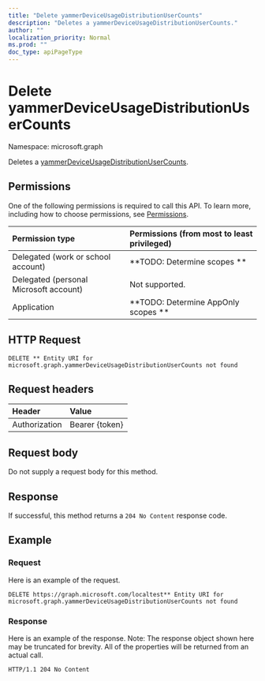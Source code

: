 ```yaml
---
title: "Delete yammerDeviceUsageDistributionUserCounts"
description: "Deletes a yammerDeviceUsageDistributionUserCounts."
author: ""
localization_priority: Normal
ms.prod: ""
doc_type: apiPageType
---
```


# Delete yammerDeviceUsageDistributionUserCounts

Namespace: microsoft.graph

Deletes a [yammerDeviceUsageDistributionUserCounts](../resources/yammerdeviceusagedistributionusercounts.md).

## Permissions
One of the following permissions is required to call this API. To learn more, including how to choose permissions, see [Permissions](/concepts/permissions-reference.md).

|Permission type|Permissions (from most to least privileged)|
|:---|:---|
|Delegated (work or school account)|**TODO: Determine scopes **|
|Delegated (personal Microsoft account)|Not supported.|
|Application|**TODO: Determine AppOnly scopes **|

## HTTP Request
<!-- {
  "blockType": "ignored"
}
-->
``` http
DELETE ** Entity URI for microsoft.graph.yammerDeviceUsageDistributionUserCounts not found
```

## Request headers
|Header|Value|
|:---|:---|
|Authorization|Bearer {token}|

## Request body
Do not supply a request body for this method.

## Response
If successful, this method returns a `204 No Content` response code.

## Example

### Request
Here is an example of the request.
<!-- {
  "blockType": "request",
  "name": "delete_yammerdeviceusagedistributionusercounts"
}
-->
``` http
DELETE https://graph.microsoft.com/localtest** Entity URI for microsoft.graph.yammerDeviceUsageDistributionUserCounts not found
```

### Response
Here is an example of the response. Note: The response object shown here may be truncated for brevity. All of the properties will be returned from an actual call.
<!-- {
  "blockType": "response",
  "truncated": true
}
-->
``` http
HTTP/1.1 204 No Content
```

